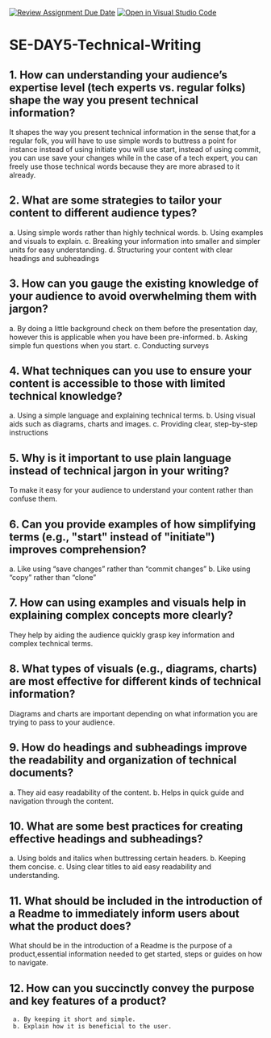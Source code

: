 [![Review Assignment Due Date](https://classroom.github.com/assets/deadline-readme-button-22041afd0340ce965d47ae6ef1cefeee28c7c493a6346c4f15d667ab976d596c.svg)](https://classroom.github.com/a/zsAR-pyY)
[![Open in Visual Studio Code](https://classroom.github.com/assets/open-in-vscode-2e0aaae1b6195c2367325f4f02e2d04e9abb55f0b24a779b69b11b9e10269abc.svg)](https://classroom.github.com/online_ide?assignment_repo_id=15644697&assignment_repo_type=AssignmentRepo)
# SE-DAY5-Technical-Writing
## 1. How can understanding your audience’s expertise level (tech experts vs. regular folks) shape the way you present technical information?
It shapes the way you present technical information in the sense that,for a regular folk, you will have to use simple words to buttress a point for instance instead of using initiate you will use start, instead of using commit, you can use save your changes while in the case of a tech expert, you can freely use those technical words because they are more abrased to it already.

## 2. What are some strategies to tailor your content to different audience types?
a. Using simple words rather than highly technical words.
b. Using examples and visuals to explain.
c. Breaking your information into smaller and simpler units for easy understanding.
d. Structuring your content with clear headings and subheadings

## 3. How can you gauge the existing knowledge of your audience to avoid overwhelming them with jargon?
a. By doing a little background check on them before the presentation day, however this is applicable when you have been pre-informed.
b. Asking simple fun questions when you start.
c. Conducting surveys

## 4. What techniques can you use to ensure your content is accessible to those with limited technical knowledge?
a. Using a simple language and explaining technical terms.
b. Using visual aids such as diagrams, charts and images.
c. Providing clear, step-by-step instructions

## 5. Why is it important to use plain language instead of technical jargon in your writing?
To make it easy for your audience to understand your content rather than confuse them.

## 6. Can you provide examples of how simplifying terms (e.g., "start" instead of "initiate") improves comprehension?
a. Like using “save changes” rather than “commit changes”
b. Like using “copy” rather than “clone”

## 7. How can using examples and visuals help in explaining complex concepts more clearly?
They help by aiding the audience quickly grasp key information and complex technical terms.

## 8. What types of visuals (e.g., diagrams, charts) are most effective for different kinds of technical information?
Diagrams and charts are important depending on what information you are trying to pass to your audience.

## 9. How do headings and subheadings improve the readability and organization of technical documents?
a. They aid easy readability of the content.
b. Helps in quick guide and navigation through the content.

## 10. What are some best practices for creating effective headings and subheadings?
a. Using bolds and italics when buttressing certain headers.
b. Keeping them concise.
c. Using clear titles to aid easy readability and understanding.

## 11. What should be included in the introduction of a Readme to immediately inform users about what the product does?
 What should be in the introduction of a Readme is the purpose of a product,essential information needed to get started, steps or guides on how to navigate.
## 12. How can you succinctly convey the purpose and key features of a product?
     a. By keeping it short and simple.
     b. Explain how it is beneficial to the user.

